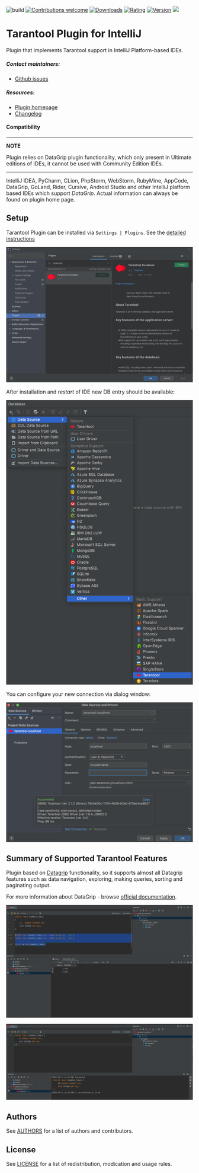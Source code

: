 ![build](https://github.com/tarantool/tarantool-idea-plugin/actions/workflows/build.yml/badge.svg)
[![Contributions welcome][contributions-welcome-svg]][plugin-repo]
[![Downloads][plugin-downloads-svg]][plugin-repo]
[![Rating][plugin-rating-svg]][plugin-repo]
[![Version][plugin-version-svg]][plugin-repo]
![](docs/images/logo.svg) 
# Tarantool Plugin for IntelliJ

Plugin that implements Tarantool support in IntelliJ Platform-based IDEs.

##### Contact maintainers:
* [Github issues](https://github.com/tarantool/tarantool-idea-plugin/issues)

##### Resources:

* [Plugin homepage](https://plugins.jetbrains.com/plugin/17422-tarantool-database)
* [Changelog](CHANGELOG.md)

#### Compatibility

---
**NOTE**

Plugin relies on DataGrip plugin functionality, which only present in Ultimate editions of IDEs, it cannot be used with Community Edition IDEs.

---

IntelliJ IDEA, PyCharm, CLion, PhpStorm, WebStorm, RubyMine, AppCode, DataGrip, GoLand, Rider, Cursive,
Android Studio and other IntelliJ platform based IDEs which support *DataGrip*.
Actual information can always be found on plugin home page.

Setup
------------

Tarantool Plugin can be installed via `Settings | Plugins`.
  See the [detailed instructions](https://www.jetbrains.com/help/idea/managing-plugins.html#)

![Setup](docs/images/setup.png)

After installation and *restart* of IDE new DB entry should be available:

![New DB entry](docs/images/new_db_entry.png)

You can configure your new connection via dialog window:

![Tarantool connection configuration](docs/images/config_db.png)

Summary of Supported Tarantool Features
---------------------------------

Plugin based on [Datagrip](https://www.jetbrains.com/datagrip/) functionality, so it supports almost all Datagrip features 
such as data navigation, exploring, making queries, sorting and paginating output. 

For more information about DataGrip - browse [official documentation](https://www.jetbrains.com/datagrip/features/).

![Explore databases](docs/images/general_view_1.png)

![img.png](docs/images/create_table.png)

Authors
-------

See [AUTHORS](AUTHORS)
for a list of authors and contributors.

License
-------

See [LICENSE](LICENSE) for a list of redistribution, modication and usage rules.


<!-- Badges -->
[plugin-repo]: https://plugins.jetbrains.com/plugin/17422-tarantool-database
[plugin-downloads-svg]: http://img.shields.io/jetbrains/plugin/d/17422
[plugin-rating-svg]: https://img.shields.io/jetbrains/plugin/r/rating/17422
[plugin-version-svg]: https://img.shields.io/jetbrains/plugin/v/17422?label=version
[contributions-welcome-svg]: http://img.shields.io/badge/contributions-welcome-brightgreen